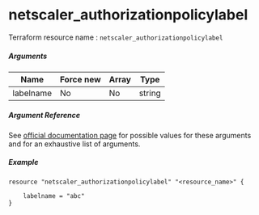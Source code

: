 # netscaler_authorizationpolicylabel

Terraform resource name : ```netscaler_authorizationpolicylabel```

##### Arguments

| Name | Force new | Array | Type |
|----|----|----|----|
|labelname|No|No|string|

##### Argument Reference

See [official documentation page](https://developer-docs.citrix.com/projects/netscaler-nitro-api/en/11.0/configuration/authorization/authorizationpolicylabel/authorizationpolicylabel/) for possible values for these arguments and for an exhaustive list of arguments.

##### Example

```
resource "netscaler_authorizationpolicylabel" "<resource_name>" {

    labelname = "abc"
}
```

